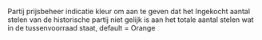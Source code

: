 Partij prijsbeheer indicatie kleur om aan te geven dat het Ingekocht aantal stelen van de historische partij niet gelijk is aan het totale aantal stelen wat in de tussenvoorraad staat, default = Orange